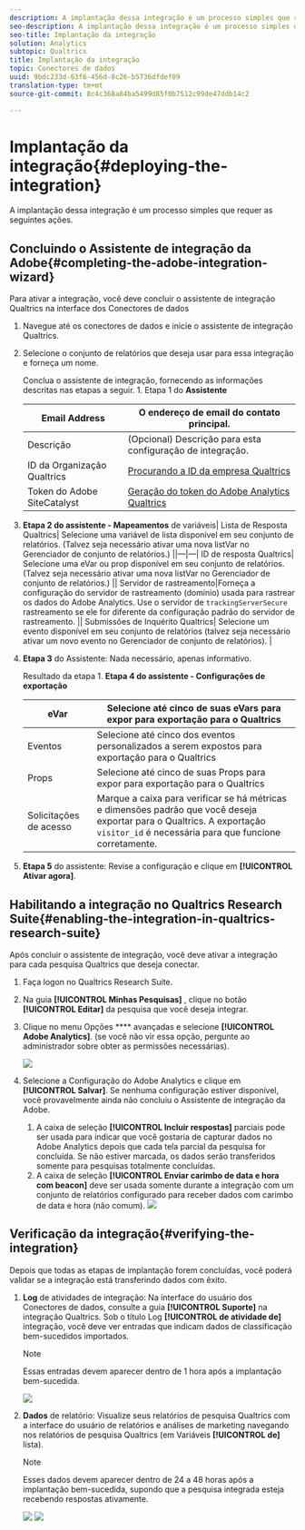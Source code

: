 ```yaml
---
description: A implantação dessa integração é um processo simples que requer as seguintes ações.
seo-description: A implantação dessa integração é um processo simples que requer as seguintes ações.
seo-title: Implantação da integração
solution: Analytics
subtopic: Qualtrics
title: Implantação da integração
topic: Conectores de dados
uuid: 9bdc233d-63f6-456d-8c26-b5736dfdef09
translation-type: tm+mt
source-git-commit: 8c4c368a84ba5499d85f0b7512c99de47ddb14c2

---
```



# Implantação da integração{#deploying-the-integration}

A implantação dessa integração é um processo simples que requer as seguintes ações.

## Concluindo o Assistente de integração da Adobe{#completing-the-adobe-integration-wizard}

Para ativar a integração, você deve concluir o assistente de integração Qualtrics na interface dos Conectores de dados

1. Navegue até os conectores de dados e inicie o assistente de integração Qualtrics.
1. Selecione o conjunto de relatórios que deseja usar para essa integração e forneça um nome.

   Conclua o assistente de integração, fornecendo as informações descritas nas etapas a seguir. 1. Etapa 1 do **Assistente**

   | Email Address | O endereço de email do contato principal. |
   |---|---|
   | Descrição | (Opcional) Descrição para esta configuração de integração. |
   | ID da Organização Qualtrics | [Procurando a ID da empresa Qualtrics](../qualtrics-overview/qualtrics-org-id.md) |
   | Token do Adobe SiteCatalyst | [Geração do token do Adobe Analytics Qualtrics](../qualtrics-overview/qualtrics-token.md) |

1. **Etapa 2 do assistente - Mapeamentos** de variáveis| Lista de Resposta Qualtrics| Selecione uma variável de lista disponível em seu conjunto de relatórios. (Talvez seja necessário ativar uma nova listVar no Gerenciador de conjunto de relatórios.)  ||—|—| ID de resposta Qualtrics| Selecione uma eVar ou prop disponível em seu conjunto de relatórios. (Talvez seja necessário ativar uma nova listVar no Gerenciador de conjunto de relatórios.)  || Servidor de rastreamento|Forneça a configuração do servidor de rastreamento (domínio) usada para rastrear os dados do Adobe Analytics. Use o servidor de `trackingServerSecure` rastreamento se ele for diferente da configuração padrão do servidor de rastreamento.  || Submissões de Inquérito Qualtrics| Selecione um evento disponível em seu conjunto de relatórios (talvez seja necessário ativar um novo evento no Gerenciador de conjunto de relatórios).  |

1. **Etapa 3** do Assistente: Nada necessário, apenas informativo.

   Resultado da etapa 1. **Etapa 4 do assistente - Configurações de exportação**

   | eVar | Selecione até cinco de suas eVars para expor para exportação para o Qualtrics |
   |---|---|
   | Eventos | Selecione até cinco dos eventos personalizados a serem expostos para exportação para o Qualtrics |
   | Props | Selecione até cinco de suas Props para expor para exportação para o Qualtrics |
   |  Solicitações de acesso | Marque a caixa para verificar se há métricas e dimensões padrão que você deseja exportar para o Qualtrics. A exportação `visitor_id` é necessária para que funcione corretamente. |

1. **Etapa 5** do assistente: Revise a configuração e clique em **[!UICONTROL Ativar agora]**.

## Habilitando a integração no Qualtrics Research Suite{#enabling-the-integration-in-qualtrics-research-suite}

Após concluir o assistente de integração, você deve ativar a integração para cada pesquisa Qualtrics que deseja conectar.

1. Faça logon no Qualtrics Research Suite.
1. Na guia **[!UICONTROL Minhas Pesquisas]** , clique no botão **[!UICONTROL Editar]** da pesquisa que você deseja integrar.
1. Clique no menu Opções **** avançadas e selecione **[!UICONTROL Adobe Analytics]**. (se você não vir essa opção, pergunte ao administrador sobre obter as permissões necessárias).

   ![](assets/advanced_options.png)

1. Selecione a Configuração do Adobe Analytics e clique em **[!UICONTROL Salvar]**. Se nenhuma configuração estiver disponível, você provavelmente ainda não concluiu o Assistente de integração da Adobe.
   1. A caixa de seleção **[!UICONTROL Incluir respostas]** parciais pode ser usada para indicar que você gostaria de capturar dados no Adobe Analytics depois que cada tela parcial da pesquisa for concluída. Se não estiver marcada, os dados serão transferidos somente para pesquisas totalmente concluídas.
   1. A caixa de seleção **[!UICONTROL Enviar carimbo de data e hora com beacon]** deve ser usada somente durante a integração com um conjunto de relatórios configurado para receber dados com carimbo de data e hora (não comum).
   ![](assets/integration_config.png)

## Verificação da integração{#verifying-the-integration}

Depois que todas as etapas de implantação forem concluídas, você poderá validar se a integração está transferindo dados com êxito.

1. **Log** de atividades de integração: Na interface do usuário dos Conectores de dados, consulte a guia **[!UICONTROL Suporte]** na integração Qualtrics. Sob o título Log **[!UICONTROL de atividade de]** integração, você deve ver entradas que indicam dados de classificação bem-sucedidos importados.

   >[!NOTE]
   >
   >Essas entradas devem aparecer dentro de 1 hora após a implantação bem-sucedida.

   ![](assets/verify-1.png)

1. **Dados** de relatório: Visualize seus relatórios de pesquisa Qualtrics com a interface do usuário de relatórios e análises de marketing navegando nos relatórios de pesquisa Qualtrics (em Variáveis **[!UICONTROL de]** lista).

   >[!NOTE]
   >
   >Esses dados devem aparecer dentro de 24 a 48 horas após a implantação bem-sucedida, supondo que a pesquisa integrada esteja recebendo respostas ativamente.

   ![](assets/verify-2.png) ![](assets/verify-3.png)


